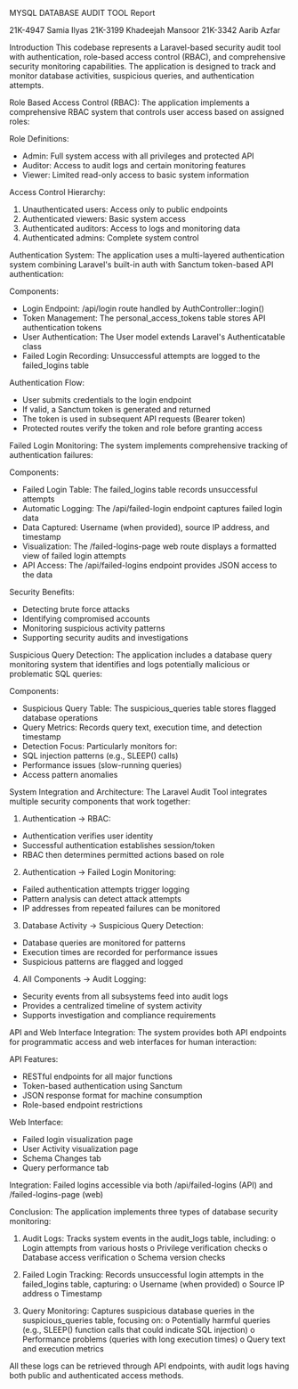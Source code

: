 MYSQL DATABASE AUDIT TOOL
Report

21K-4947 Samia Ilyas
21K-3199 Khadeejah Mansoor
21K-3342 Aarib Azfar


Introduction
This codebase represents a Laravel-based security audit tool with authentication, role-based access control (RBAC), and comprehensive security monitoring capabilities. The application is designed to track and monitor database activities, suspicious queries, and authentication attempts.

Role Based Access Control (RBAC):
The application implements a comprehensive RBAC system that controls user access based on assigned roles:

Role Definitions:
-	Admin: Full system access with all privileges and protected API
-	Auditor: Access to audit logs and certain monitoring features
-	Viewer: Limited read-only access to basic system information

Access Control Hierarchy:
1.	Unauthenticated users: Access only to public endpoints
2.	Authenticated viewers: Basic system access
3.	Authenticated auditors: Access to logs and monitoring data
4.	Authenticated admins: Complete system control


Authentication System:
The application uses a multi-layered authentication system combining Laravel's built-in auth with Sanctum token-based API authentication:

Components:
-	Login Endpoint: /api/login route handled by AuthController::login()
-	Token Management: The personal_access_tokens table stores API authentication tokens
-	User Authentication: The User model extends Laravel's Authenticatable class
-	Failed Login Recording: Unsuccessful attempts are logged to the failed_logins table

Authentication Flow:
-	User submits credentials to the login endpoint
-	If valid, a Sanctum token is generated and returned
-	The token is used in subsequent API requests (Bearer token)
-	Protected routes verify the token and role before granting access

Failed Login Monitoring:
The system implements comprehensive tracking of authentication failures:

Components:
-	Failed Login Table: The failed_logins table records unsuccessful attempts
-	Automatic Logging: The /api/failed-login endpoint captures failed login data
-	Data Captured: Username (when provided), source IP address, and timestamp
-	Visualization: The /failed-logins-page web route displays a formatted view of failed login attempts
-	API Access: The /api/failed-logins endpoint provides JSON access to the data

Security Benefits:
-	Detecting brute force attacks
-	Identifying compromised accounts
-	Monitoring suspicious activity patterns
-	Supporting security audits and investigations

Suspicious Query Detection:
The application includes a database query monitoring system that identifies and logs potentially malicious or problematic SQL queries:

Components:
-	Suspicious Query Table: The suspicious_queries table stores flagged database operations
-	Query Metrics: Records query text, execution time, and detection timestamp
-	Detection Focus: Particularly monitors for:
-	SQL injection patterns (e.g., SLEEP() calls)
-	Performance issues (slow-running queries)
-	Access pattern anomalies

System Integration and Architecture:
The Laravel Audit Tool integrates multiple security components that work together:

1.	Authentication → RBAC:
-	Authentication verifies user identity
-	Successful authentication establishes session/token
-	RBAC then determines permitted actions based on role

2.	Authentication → Failed Login Monitoring:
-	Failed authentication attempts trigger logging
-	Pattern analysis can detect attack attempts
-	IP addresses from repeated failures can be monitored

3.	Database Activity → Suspicious Query Detection:
-	Database queries are monitored for patterns
-	Execution times are recorded for performance issues
-	Suspicious patterns are flagged and logged

4.	All Components → Audit Logging:
-	Security events from all subsystems feed into audit logs
-	Provides a centralized timeline of system activity
-	Supports investigation and compliance requirements

API and Web Interface Integration:
The system provides both API endpoints for programmatic access and web interfaces for human interaction:

API Features:
-	RESTful endpoints for all major functions
-	Token-based authentication using Sanctum
-	JSON response format for machine consumption
-	Role-based endpoint restrictions

Web Interface:
-	Failed login visualization page
-	User Activity visualization page
-	Schema Changes tab
-	Query performance tab

Integration: Failed logins accessible via both /api/failed-logins (API) and /failed-logins-page (web)

Conclusion:
The application implements three types of database security monitoring:

1.	Audit Logs: Tracks system events in the audit_logs table, including:
o	Login attempts from various hosts
o	Privilege verification checks
o	Database access verification
o	Schema version checks

2.	Failed Login Tracking: Records unsuccessful login attempts in the failed_logins table, capturing:
o	Username (when provided)
o	Source IP address
o	Timestamp

3.	Query Monitoring: Captures suspicious database queries in the suspicious_queries table, focusing on:
o	Potentially harmful queries (e.g., SLEEP() function calls that could indicate SQL injection)
o	Performance problems (queries with long execution times)
o	Query text and execution metrics

All these logs can be retrieved through API endpoints, with audit logs having both public and authenticated access methods.
